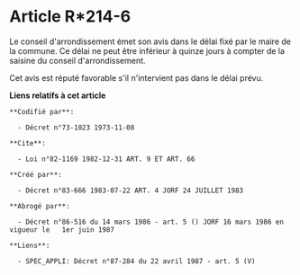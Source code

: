 # Article R*214-6

Le conseil d'arrondissement émet son avis dans le délai fixé par le maire de la commune. Ce délai ne peut être inférieur à
quinze jours à compter de la saisine du conseil d'arrondissement.

Cet avis est réputé favorable s'il n'intervient pas dans le délai prévu.

**Liens relatifs à cet article**

	**Codifié par**:

	  - Décret n°73-1023 1973-11-08

	**Cite**:

	  - Loi n°82-1169 1982-12-31 ART. 9 ET ART. 66

	**Créé par**:

	  - Décret n°83-666 1983-07-22 ART. 4 JORF 24 JUILLET 1983

	**Abrogé par**:

	  - Décret n°86-516 du 14 mars 1986 - art. 5 () JORF 16 mars 1986 en vigueur le   1er juin 1987

	**Liens**:

	  - SPEC_APPLI: Décret n°87-284 du 22 avril 1987 - art. 5 (V)
